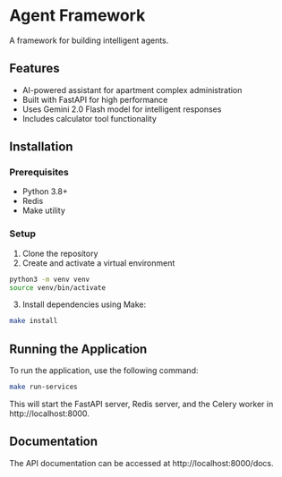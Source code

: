 # Agent Framework

A framework for building intelligent agents.

## Features

- AI-powered assistant for apartment complex administration
- Built with FastAPI for high performance
- Uses Gemini 2.0 Flash model for intelligent responses
- Includes calculator tool functionality

## Installation

### Prerequisites

- Python 3.8+
- Redis
- Make utility

### Setup

1. Clone the repository
2. Create and activate a virtual environment

```bash
python3 -m venv venv
source venv/bin/activate
```

3. Install dependencies using Make:

```bash
make install
```

## Running the Application

To run the application, use the following command:

```bash
make run-services
```
This will start the FastAPI server, Redis server, and the Celery worker in http://localhost:8000.

## Documentation

The API documentation can be accessed at http://localhost:8000/docs.